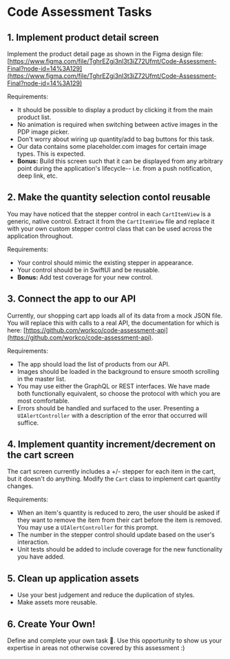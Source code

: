# Code Assessment Tasks

## 1. Implement product detail screen

Implement the product detail page as shown in the Figma design file: [https://www.figma.com/file/TghrEZgi3nl3t3iZ72Ufmt/Code-Assessment-Final?node-id=14%3A129](https://www.figma.com/file/TghrEZgi3nl3t3iZ72Ufmt/Code-Assessment-Final?node-id=14%3A129)

Requirements:

- It should be possible to display a product by clicking it from the main product list.
- No animation is required when switching between active images in the PDP image picker.
- Don't worry about wiring up quantity/add to bag buttons for this task.
- Our data contains some placeholder.com images for certain image types. This is expected.
- **Bonus:** Build this screen such that it can be displayed from any arbitrary point during the application's lifecycle-- i.e. from a push notification, deep link, etc.

## 2. Make the quantity selection contol reusable

You may have noticed that the stepper control in each `CartItemView` is a generic, native control. Extract it from the `CartItemView` file and replace it with your own custom stepper control class that can be used across the application throughout.

Requirements:

- Your control should mimic the existing stepper in appearance.
- Your control should be in SwiftUI and be reusable.
- **Bonus:** Add test coverage for your new control.

## 3. Connect the app to our API

Currently, our shopping cart app loads all of its data from a mock JSON file. You will replace this with calls to a real API, the documentation for which is here: [https://github.com/workco/code-assessment-api](https://github.com/workco/code-assessment-api).

Requirements:

- The app should load the list of products from our API.
- Images should be loaded in the background to ensure smooth scrolling in the master list.
- You may use either the GraphQL or REST interfaces. We have made both functionally equivalent, so choose the protocol with which you are most comfortable.
- Errors should be handled and surfaced to the user. Presenting a `UIAlertController` with a description of the error that occurred will suffice.

## 4. Implement quantity increment/decrement on the cart screen

The cart screen currently includes a +/- stepper for each item in the cart, but it doesn't do anything. Modify the `Cart` class to implement cart quantity changes.

Requirements:

- When an item's quantity is reduced to zero, the user should be asked if they want to remove the item from their cart before the item is removed. You may use a `UIAlertController` for this prompt.
- The number in the stepper control should update based on the user's interaction.
- Unit tests should be added to include coverage for the new functionality you have added.

## 5. Clean up application assets

- Use your best judgement and reduce the duplication of styles.
- Make assets more reusable.

## 6. Create Your Own!

Define and complete your own task 💪. Use this opportunity to show us your expertise in areas not otherwise covered by this assessment :)
